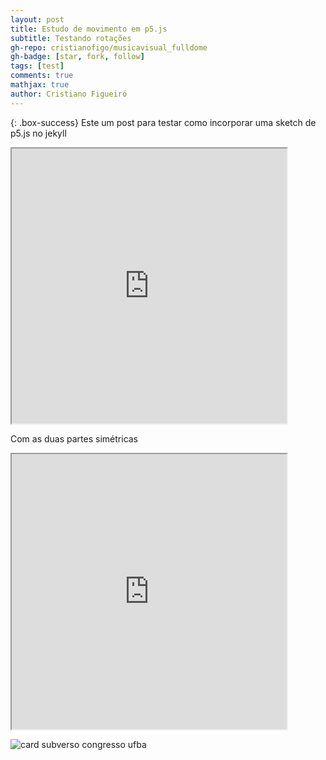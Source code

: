 ```yaml
---
layout: post
title: Estudo de movimento em p5.js
subtitle: Testando rotações
gh-repo: cristianofigo/musicavisual_fulldome
gh-badge: [star, fork, follow]
tags: [test]
comments: true
mathjax: true
author: Cristiano Figueiró
---
```

{: .box-success}
Este um post para testar como incorporar uma sketch de p5.js no jekyll

<iframe src="https://editor.p5js.org/cristianofigo/full/bY7pZ-d1M" width="440px" height= "440px"></iframe>


Com as duas partes simétricas


<iframe src="https://editor.p5js.org/cristianofigo/full/HsXwc-2GF" width="440px" height= "440px"></iframe>


![card subverso congresso ufba](https://github.com/user-attachments/assets/63cbcae0-2bbc-4baf-92e3-4f5ae5b99005)
